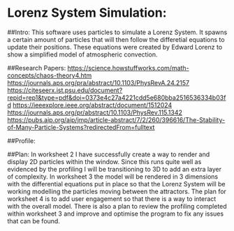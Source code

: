 # Lorenz System Simulation:

##Intro:
This software uses particles to simulate a Lorenz System. It spawns a certain amount of particles that will then follow the differetial equations to update their positions. 
These equations were created by Edward Lorenz to show a simplified model of atmospheric convection. 

##Research Papers: 
https://science.howstuffworks.com/math-concepts/chaos-theory4.htm
https://journals.aps.org/pra/abstract/10.1103/PhysRevA.24.2157
https://citeseerx.ist.psu.edu/document?repid=rep1&type=pdf&doi=0373e4c27a4221cdd5e680bba2516536334b03fd
https://ieeexplore.ieee.org/abstract/document/1512024
https://journals.aps.org/pr/abstract/10.1103/PhysRev.115.1342
https://pubs.aip.org/aip/jmp/article-abstract/7/2/260/396616/The-Stability-of-Many-Particle-Systems?redirectedFrom=fulltext

##Profile:

##Plan:
In worksheet 2 I have successfully create a way to render and display 2D particles within the window. Since this runs quite well as evidenced by the profiling I will be transitioning to 3D to add an extra layer of complexity.
In worksheet 3 the model will be rendered in 3 dimensions with the differential equations put in place so that the Lorenz System will be working modelling the particles moving between the attractors.
The plan for worksheet 4 is to add user engagement so that there is a way to interact with the overall model. There is also a plan to review the profiling completed within worksheet 3 and improve and optimise the program to fix any issues that can be found.

